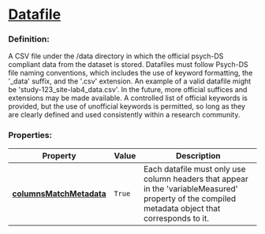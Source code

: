 # [Datafile](/en/latest/reference/schema/objects/files/Datafile)

### Definition:

A CSV file under the /data directory in which the official psych-DS compliant data from the dataset is stored. Datafiles must follow Psych-DS file naming conventions, which includes the use of keyword formatting, the '_data' suffix, and the '.csv' extension. An example of a valid datafile might be 'study-123_site-lab4_data.csv'. In the future, more official suffices and extensions may be made available. A controlled list of official keywords is provided, but the use of unofficial keywords is permitted, so long as they are clearly defined and used consistently within a research community.

### Properties:

| Property | Value | Description |
|----------|--------|-------------|
| [**columnsMatchMetadata**](/en/latest/reference/schema/meta/defs/columnsMatchMetadata) | `True` | Each datafile must only use column headers that appear in the 'variableMeasured' property of the compiled metadata object that corresponds to it.